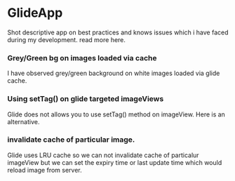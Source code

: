 # GlideApp
Shot descriptive app on best practices and knows issues which i have faced during my development. read more here.


### Grey/Green bg on images loaded via cache  
I have observed grey/green background on white images loaded via glide cache. 


### Using setTag() on glide targeted imageViews
Glide does not allows you to use setTag() method on imageView. Here is an alternative.


### invalidate cache of particular image.
Glide uses LRU cache so we can not invalidate cache of particalur imageView but we can set the expiry time or last update time which would reload image from server.



